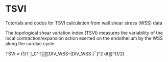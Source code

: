 # TSVI
Tutorials and codes for TSVI calculation from wall shear stress (WSS) data

The topological shear variation index (TSVI) measures the variability of the local contraction/expansion action exerted on the endothelium by the WSS along the cardiac cycle.

TSVI = {1/T ∫_0^T▒〖[DIV_WSS-(DIV_WSS ) ̅ ]^2 dt〗}^(1/2)

